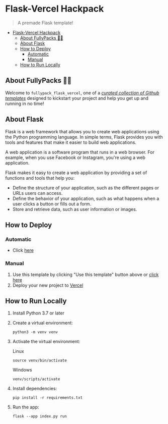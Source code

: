 # Flask-Vercel Hackpack

> A premade Flask template!

- [Flask-Vercel Hackpack](#flask-vercel-hackpack)
  - [About FullyPacks 🐘🎁](#about-fullypacks-)
  - [About Flask](#about-flask)
  - [How to Deploy](#how-to-deploy)
    - [Automatic](#automatic)
    - [Manual](#manual)
  - [How to Run Locally](#how-to-run-locally)

## About FullyPacks 🐘🎁

Welcome to `fullypack_flask_vercel`, one of a [_curated collection of Github templates_](https://github.com/orgs/acmcsufoss/repositories?q=fullypack_&type=all&sort=stargazers) designed to kickstart your project and help you get up and running in no time!

## About Flask

Flask is a web framework that allows you to create web applications using the Python programming language. In simple terms, Flask provides you with tools and features that make it easier to build web applications.

A web application is a software program that runs in a web browser. For example, when you use Facebook or Instagram, you're using a web application.

Flask makes it easy to create a web application by providing a set of functions and tools that help you:

- Define the structure of your application, such as the different pages or URLs users can access.
- Define the behavior of your application, such as what happens when a user clicks a button or fills out a form.
- Store and retrieve data, such as user information or images.

## How to Deploy

### Automatic

- Click [here](https://vercel.com/new/clone?repository-url=https://github.com/acmcsufoss/hackpack_flask_vercel/)

### Manual

1. Use this template by clicking "Use this template" button above or [click here](https://github.com/acmcsufoss/hackpack_flask_vercel/generate)
2. Deploy your new project to [Vercel](https://vercel.com/new)

## How to Run Locally

1. Install Python 3.7 or later
2. Create a virtual environment:

   ```terminal
   python3 -m venv venv
   ```

3. Activate the virtual environment:

   Linux

   ```terminal
   source venv/bin/activate
   ```

   Windows

   ```terminal
   venv/scripts/activate
   ```

4. Install dependencies:

   ```terminal
   pip install -r requirements.txt
   ```

5. Run the app:

   ```terminal
   flask --app index.py run
   ```
